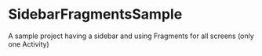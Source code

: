 # SidebarFragmentsSample
A sample project having a sidebar and using Fragments for all screens (only one Activity)
